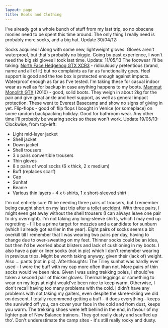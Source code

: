 ```yaml
---
layout: page
title: Boots and Clothing
---
```

I've already got a whole bunch of stuff from my last trip, so no obscene monies need to be spent this time around. The only thing I really need is probably more socks, and a big hat.
Update 30/04/12:

Socks acquired! Along with some new, lightweight gloves.
Gloves aren't waterproof, but that's probably no biggie. Going by past experience, I won't need the big ski gloves I took last time.
Update: 11/05/13
The footwear I'll be taking:
[North Face Hedgehog GTX XCR3](http://uk.thenorthface.com/tnf-uk-en/men-s-hedgehog-gtx-xcrr-iii-shoes.html) - ridiculously pretentious (brand, name and all of it) but no complaints as far as functionality goes. Heel support is good and the toe box is protected enough against impacts. Waterproof enough as far as I've tested. I'm taking these for casual indoor wear as well as for backup in case anything happens to my boots.
[Mammut Monolith GTX](http://www.amazon.co.uk/Mammut-Unisex-Adult-Monolith-Anthracite-Black-3010-00460-0015-1095/dp/B001QV1DIK) (2010) - good, solid boots. They weigh in about 2kg for the pair and give great ankle and heel support, as well as general impact protection. These went to Everest Basecamp and show no signs of giving in yet.
Flip-flops - good ol' flip flops I bought in Venice (or someplace) on some random backpacking holiday. Good for bathroom wear. Any other time I'll probably be wearing socks so these won't work.
Update 19/05/13:
Clockwise, from top-left:

* Light mid-layer jacket
* Shell jacket
* Down jacket
* Shell trousers
* 3 x pairs convertible trousers
* Thin gloves
* 8 x pairs of wool socks (6 x thick, 2 x medium)
* Buff (replaces scarf)
* Cap
* Sunhat
* Beanie
* Various thin layers - 4 x t-shirts, 1 x short-sleeved shirt

I'm not entirely sure I'll be needing three pairs of trousers, but I remember being caught short on my last trip after a [toilet accident](thukla). With three pairs, I might even get away without the shell trousers (I can always leave one pair to dry overnight).
I'm not taking any long-sleeve shirts, which I may end up regretting - I'll be a prime target for mozzies and a candidate for sunburn (which I already got earlier in the year).
Eight pairs of socks seems a bit overkill till I remember that I was wearing two pairs per day, having to change due to over-sweating on my feet. Thinner socks could be an idea, but then I'd be worried about blisters and lack of cushioning in my boots. I also have a pair or liner socks (not in pic) which I don't remember wearing in previous trips. Might be worth taking anyway, given their (lack of) weight.
Also ... pants (not in pic).
Afterthoughts:
The Tilley sunhat was hardly ever used - I wore the buff with my cap more often than not. More pairs of thin socks would've been nice.
Given I was using trekking poles, I should've taken a second pair of thicker gloves.
Thermal leggings or something to wear on my legs at night would've been nice to keep warm. Otherwise, I don't recall having too many problems with the cold.
I didn't have any problems with not taking my gaiters, even despite the skree-skiing we did on descent.
I totally recommend getting a buff - it does everything - keeps the sun/wind off you, can cover your face in the cold and from dust, keeps you warm.
The trekking shoes were left behind in the end, in favour of my lighter pair of New Balance trainers. They got really dusty and scuffed up tho'. Don't underestimate the camp sites - it's still really rocky and dusty.
